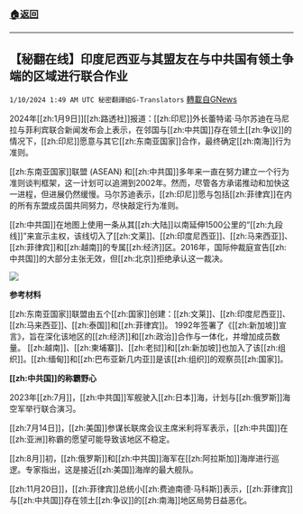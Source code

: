 ###  [:house:返回](README.md)
---


## 【秘翻在线】印度尼西亚与其盟友在与中共国有领土争端的区域进行联合作业
`1/10/2024 1:49 AM UTC 秘密翻譯組G-Translators` [轉載自GNews](https://gnews.org/articles/2202812)

2024年[[zh:1月9日]][[zh:路透社]]报道：[[zh:印尼]]外长蕾特诺·马尔苏迪在马尼拉与菲利宾联合新闻发布会上表示，在邻国与[[zh:中共国]]存在领土[[zh:争议]]的情况下，[[zh:印尼]]愿意与其它[[zh:东南亚国家]]合作，最终确定[[zh:南海]]行为准则。

[[zh:东南亚国家]]联盟 (ASEAN) 和[[zh:中共国]]多年来一直在努力建立一个行为准则谈判框架，这一计划可以追溯到2002年。然而，尽管各方承诺推动和加快这一进程，但进展仍然缓慢。马尔苏迪表示，[[zh:印尼]]愿与包括[[zh:菲律宾]]在内的所有东盟成员国共同努力，尽快敲定行为准则。

[[zh:中共国]]在地图上使用一条从其[[zh:大陆]]以南延伸1500公里的“[[zh:九段线]]”来宣示主权，该线切入了[[zh:文莱]]、[[zh:印度尼西亚]]、[[zh:马来西亚]]、[[zh:菲律宾]]和[[zh:越南]]的专属[[zh:经济]]区。2016年，国际仲裁庭宣告[[zh:中共国]]的大部分主张无效，但[[zh:北京]]拒绝承认这一裁决。

![](https://i.imgur.com/mdAynUg.png)

**参考材料**

[[zh:东南亚国家]]联盟由五个[[zh:国家]]创建：[[zh:文莱]]、[[zh:印度尼西亚]]、[[zh:马来西亚]]、[[zh:泰国]]和[[zh:菲律宾]]。 1992年签署了《[[zh:新加坡]]宣言》，旨在深化该地区的[[zh:经济]]和[[zh:政治]]合作与一体化，并增加成员数量。 [[zh:越南]]、[[zh:柬埔寨]]、[[zh:老挝]]和[[zh:新加坡]]也加入了该[[zh:组织]]。[[zh:缅甸]]和[[zh:巴布亚新几内亚]]是该[[zh:组织]]的观察员[[zh:国家]]。

**[[zh:中共国]]的称霸野心**

2023年[[zh:7月]]，[[zh:中共国]]军舰驶入[[zh:日本]]海，计划与[[zh:俄罗斯]]海空军举行联合演习。

[[zh:7月14日]]，[[zh:美国]]参谋长联席会议主席米利将军表示，[[zh:中共国]]在[[zh:亚洲]]称霸的愿望可能导致该地区不稳定。

[[zh:8月]]初，[[zh:俄罗斯]]和[[zh:中共国]]海军在[[zh:阿拉斯加]]海岸进行巡逻。专家指出，这是接近[[zh:美国]]海岸的最大舰队。

[[zh:11月20日]]，[[zh:菲律宾]]总统小[[zh:费迪南德·马科斯]]表示，[[zh:菲律宾]]与[[zh:中共国]]存在领土[[zh:争议]]的[[zh:南海]]地区局势日益恶化。
